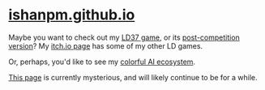 # [ishanpm.github.io](ishanpm.github.io)
Maybe you want to check out my [LD37 game](/upwards), or its [post-competition version](/upwards_post)? My [itch.io page](https://woofmao.itch.io/downgrade) has some of my other LD games.


Or, perhaps, you'd like to see my [colorful AI ecosystem](/color-ai).

[This page](/math) is currently mysterious, and will likely continue to be for a while.
